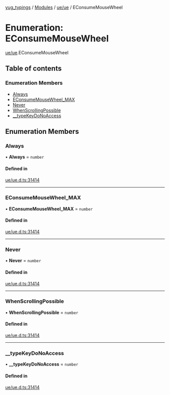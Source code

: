 [yug_typings](../README.md) / [Modules](../modules.md) / [ue/ue](../modules/ue_ue.md) / EConsumeMouseWheel

# Enumeration: EConsumeMouseWheel

[ue/ue](../modules/ue_ue.md).EConsumeMouseWheel

## Table of contents

### Enumeration Members

- [Always](ue_ue.EConsumeMouseWheel.md#always)
- [EConsumeMouseWheel\_MAX](ue_ue.EConsumeMouseWheel.md#econsumemousewheel_max)
- [Never](ue_ue.EConsumeMouseWheel.md#never)
- [WhenScrollingPossible](ue_ue.EConsumeMouseWheel.md#whenscrollingpossible)
- [\_\_typeKeyDoNoAccess](ue_ue.EConsumeMouseWheel.md#__typekeydonoaccess)

## Enumeration Members

### Always

• **Always** = `number`

#### Defined in

[ue/ue.d.ts:31414](https://github.com/YugMetaverse/yug_typings/blob/b7d9b19/ue/ue.d.ts#L31414)

___

### EConsumeMouseWheel\_MAX

• **EConsumeMouseWheel\_MAX** = `number`

#### Defined in

[ue/ue.d.ts:31414](https://github.com/YugMetaverse/yug_typings/blob/b7d9b19/ue/ue.d.ts#L31414)

___

### Never

• **Never** = `number`

#### Defined in

[ue/ue.d.ts:31414](https://github.com/YugMetaverse/yug_typings/blob/b7d9b19/ue/ue.d.ts#L31414)

___

### WhenScrollingPossible

• **WhenScrollingPossible** = `number`

#### Defined in

[ue/ue.d.ts:31414](https://github.com/YugMetaverse/yug_typings/blob/b7d9b19/ue/ue.d.ts#L31414)

___

### \_\_typeKeyDoNoAccess

• **\_\_typeKeyDoNoAccess** = `number`

#### Defined in

[ue/ue.d.ts:31414](https://github.com/YugMetaverse/yug_typings/blob/b7d9b19/ue/ue.d.ts#L31414)
